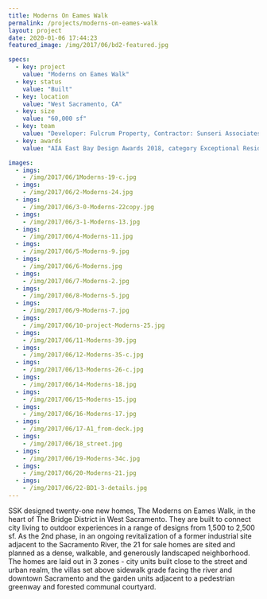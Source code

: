 ```yaml
---
title: Moderns On Eames Walk
permalink: /projects/moderns-on-eames-walk
layout: project
date: 2020-01-06 17:44:23
featured_image: /img/2017/06/bd2-featured.jpg

specs:
  - key: project
    value: "Moderns on Eames Walk"
  - key: status
    value: "Built"
  - key: location
    value: "West Sacramento, CA"
  - key: size
    value: "60,000 sf"
  - key: team
    value: "Developer: Fulcrum Property, Contractor: Sunseri Associates; Structural: Harris and Sloan; Civil: PSOMAS; Landscape: Quadriga; Electrical: HCS Engineering, Inc.; Mechanical & Plumbing: Alexander Scheflo & Associates, Inc. Photography: 5K Photography"
  - key: awards
    value: "AIA East Bay Design Awards 2018, category Exceptional Residential: Merit Award. Sacramento Business Journal, Best Real estate Project 2018"

images:
  - imgs: 
    - /img/2017/06/1Moderns-19-c.jpg
  - imgs: 
    - /img/2017/06/2-Moderns-24.jpg
  - imgs: 
    - /img/2017/06/3-0-Moderns-22copy.jpg
  - imgs: 
    - /img/2017/06/3-1-Moderns-13.jpg
  - imgs: 
    - /img/2017/06/4-Moderns-11.jpg
  - imgs: 
    - /img/2017/06/5-Moderns-9.jpg
  - imgs: 
    - /img/2017/06/6-Moderns.jpg
  - imgs: 
    - /img/2017/06/7-Moderns-2.jpg
  - imgs: 
    - /img/2017/06/8-Moderns-5.jpg
  - imgs: 
    - /img/2017/06/9-Moderns-7.jpg
  - imgs: 
    - /img/2017/06/10-project-Moderns-25.jpg
  - imgs: 
    - /img/2017/06/11-Moderns-39.jpg
  - imgs: 
    - /img/2017/06/12-Moderns-35-c.jpg
  - imgs: 
    - /img/2017/06/13-Moderns-26-c.jpg
  - imgs: 
    - /img/2017/06/14-Moderns-18.jpg
  - imgs: 
    - /img/2017/06/15-Moderns-15.jpg
  - imgs: 
    - /img/2017/06/16-Moderns-17.jpg
  - imgs: 
    - /img/2017/06/17-A1_from-deck.jpg
  - imgs: 
    - /img/2017/06/18_street.jpg
  - imgs: 
    - /img/2017/06/19-Moderns-34c.jpg
  - imgs: 
    - /img/2017/06/20-Moderns-21.jpg
  - imgs: 
    - /img/2017/06/22-BD1-3-details.jpg
---
```


SSK designed twenty-one new homes, The Moderns on Eames Walk, in the heart of The Bridge District in West Sacramento.  They are built to connect city living to outdoor experiences in a range of designs from 1,500 to 2,500 sf.  As the 2nd phase, in an ongoing revitalization of a former industrial site adjacent to the Sacramento River, the 21 for sale homes are sited and planned as a dense, walkable, and generously landscaped neighborhood. The homes are laid out in 3 zones - city units built close to the street and urban realm, the villas set above sidewalk grade facing the river and downtown Sacramento and the garden units adjacent to a pedestrian greenway and forested communal courtyard.
